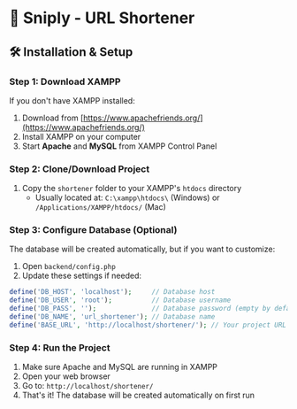 # 🔗 Sniply - URL Shortener

## 🛠️ Installation & Setup

### Step 1: Download XAMPP
If you don't have XAMPP installed:
1. Download from [https://www.apachefriends.org/](https://www.apachefriends.org/)
2. Install XAMPP on your computer
3. Start **Apache** and **MySQL** from XAMPP Control Panel

### Step 2: Clone/Download Project
1. Copy the `shortener` folder to your XAMPP's `htdocs` directory
   - Usually located at: `C:\xampp\htdocs\` (Windows) or `/Applications/XAMPP/htdocs/` (Mac)

### Step 3: Configure Database (Optional)
The database will be created automatically, but if you want to customize:

1. Open `backend/config.php`
2. Update these settings if needed:
```php
define('DB_HOST', 'localhost');     // Database host
define('DB_USER', 'root');          // Database username
define('DB_PASS', '');              // Database password (empty by default)
define('DB_NAME', 'url_shortener'); // Database name
define('BASE_URL', 'http://localhost/shortener/'); // Your project URL
```

### Step 4: Run the Project
1. Make sure Apache and MySQL are running in XAMPP
2. Open your web browser
3. Go to: `http://localhost/shortener/`
4. That's it! The database will be created automatically on first run
